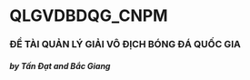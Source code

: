 # QLGVDBDQG_CNPM
<h3>ĐỀ TÀI QUẢN LÝ GIẢI VÔ ĐỊCH BÓNG ĐÁ QUỐC GIA</h3>
<h5>by Tấn Đạt and Bắc Giang </5>

